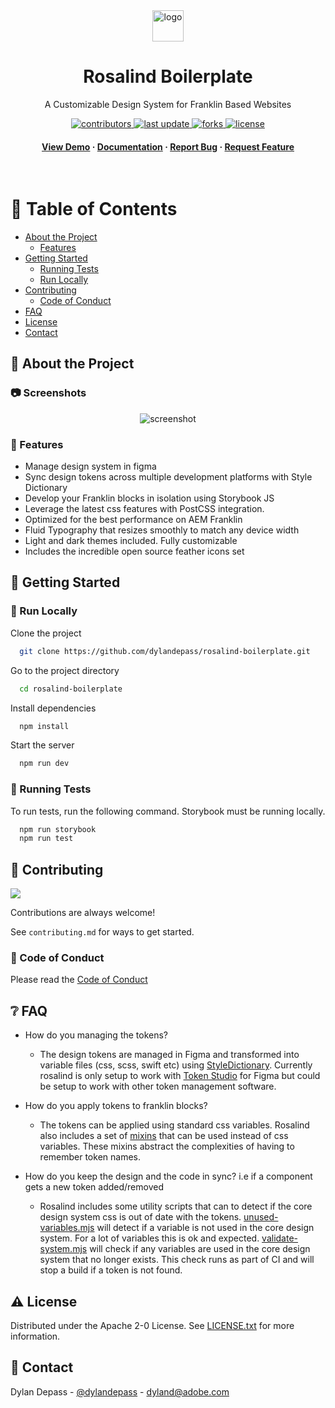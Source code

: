<div align="center">

  <img src="https://i.imgur.com/KXoW4Em.png" alt="logo" width="50" height="auto" />
  <h1>Rosalind Boilerplate</h1>
  
  <p>
    A Customizable Design System for Franklin Based Websites 
  </p>
  
<!-- Badges -->
<p>
  <a href="https://github.com/Louis3797/awesome-readme-template/graphs/contributors">
    <img src="https://img.shields.io/github/contributors/dylandepass/rosalind-boilerplate" alt="contributors" />
  </a>
  <a href="">
    <img src="https://img.shields.io/github/last-commit/dylandepass/rosalind-boilerplate" alt="last update" />
  </a>
  <a href="https://github.com/Louis3797/awesome-readme-template/network/members">
    <img src="https://img.shields.io/github/forks/dylandepass/rosalind-boilerplate" alt="forks" />
  </a>
  <a href="https://github.com/Louis3797/awesome-readme-template/blob/master/LICENSE">
    <img src="https://img.shields.io/github/license/dylandepass/rosalind-boilerplate" alt="license" />
  </a>
</p>
   
<h4>
    <a href="https://main--rosalind-boilerplate--dylandepass.hlx.live/">View Demo</a>
  <span> · </span>
    <a href="https://dylandepass.github.io/rosalind-boilerplate/?path=/docs/introduction--docs">Documentation</a>
  <span> · </span>
    <a href="https://github.com/dylandepass/rosalind-boilerplate/issues/">Report Bug</a>
  <span> · </span>
    <a href="https://github.com/dylandepass/rosalind-boilerplate/issues/">Request Feature</a>
  </h4>
</div>

<br />

<!-- Table of Contents -->
# :notebook_with_decorative_cover: Table of Contents

- [About the Project](#star2-about-the-project)
  * [Features](#dart-features)
- [Getting Started](#toolbox-getting-started)
  * [Running Tests](#test_tube-running-tests)
  * [Run Locally](#running-run-locally)
- [Contributing](#wave-contributing)
  * [Code of Conduct](#scroll-code-of-conduct)
- [FAQ](#grey_question-faq)
- [License](#warning-license)
- [Contact](#handshake-contact)

<!-- About the Project -->
## :star2: About the Project


<!-- Screenshots -->
### :camera: Screenshots

<div align="center"> 
  <img src="https://i.imgur.com/M4Iqceh.png" alt="screenshot" />
</div>

<!-- Features -->
### :dart: Features

- Manage design system in figma
- Sync design tokens across multiple development platforms with Style Dictionary
- Develop your Franklin blocks in isolation using Storybook JS
- Leverage the latest css features with PostCSS integration.
- Optimized for the best performance on AEM Franklin
- Fluid Typography that resizes smoothly to match any device width
- Light and dark themes included. Fully customizable
- Includes the incredible open source feather icons set

<!-- Getting Started -->
## 	:toolbox: Getting Started

<!-- Run Locally -->
### :running: Run Locally

Clone the project

```bash
  git clone https://github.com/dylandepass/rosalind-boilerplate.git
```

Go to the project directory

```bash
  cd rosalind-boilerplate
```

Install dependencies

```bash
  npm install
```

Start the server

```bash
  npm run dev
```

<!-- Running Tests -->
### :test_tube: Running Tests

To run tests, run the following command. Storybook must be running locally.

```bash
  npm run storybook
  npm run test
```

<!-- Contributing -->
## :wave: Contributing

<a href="https://github.com/dylandepass/rosalind-boilerplate/graphs/contributors">
  <img src="https://contrib.rocks/image?repo=dylandepass/rosalind-boilerplate" />
</a>


Contributions are always welcome!

See `contributing.md` for ways to get started.


<!-- Code of Conduct -->
### :scroll: Code of Conduct

Please read the [Code of Conduct](https://github.com/dylandepass/rosalind-boilerplate/blob/main/CODE_OF_CONDUCT.md)

<!-- FAQ -->
## :grey_question: FAQ

- How do you managing the tokens?

  + The design tokens are managed in Figma and transformed into variable files (css, scss, swift etc) using [StyleDictionary](https://amzn.github.io/style-dictionary/#/). Currently rosalind is only setup to work with [Token Studio](https://docs.tokens.studio/) for Figma but could be setup to work with other token management software.

- How do you apply tokens to franklin blocks?

  + The tokens can be applied using standard css variables. Rosalind also includes a set of [mixins](https://dylandepass.github.io/rosalind-boilerplate/?path=/docs/docs-developers-mixins-introduction--docs) that can be used instead of css variables. These mixins abstract the complexities of having to remember token names.

- How do you keep the design and the code in sync?  i.e if a component gets a new token added/removed

  + Rosalind includes some utility scripts that can to detect if the core design system css is out of date with the tokens. [unused-variables.mjs](https://github.com/dylandepass/rosalind-boilerplate/blob/main/bin/unused-variables.mjs) will detect if a variable is not used in the core design system. For a lot of variables this is ok and expected. [validate-system.mjs](https://github.com/dylandepass/rosalind-boilerplate/blob/main/bin/validate-system.mjs) will check if any variables are used in the core design system that no longer exists. This check runs as part of CI and will stop a build if a token is not found.


<!-- License -->
## :warning: License

Distributed under the Apache 2-0 License. See [LICENSE.txt](https://github.com/dylandepass/rosalind-boilerplate/blob/main/LICENSE) for more information.


<!-- Contact -->
## :handshake: Contact

Dylan Depass - [@dylandepass](https://twitter.com/dylandepass) - dyland@adobe.com
